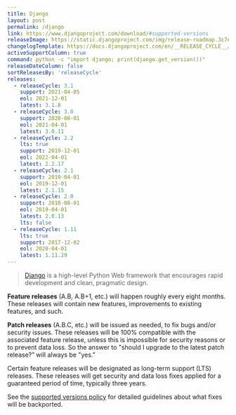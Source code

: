 ```yaml
---
title: Django
layout: post
permalink: /django
link: https://www.djangoproject.com/download/#supported-versions
releaseImage: https://static.djangoproject.com/img/release-roadmap.3c7ece4f31b3.png
changelogTemplate: https://docs.djangoproject.com/en/__RELEASE_CYCLE__/releases/__LATEST__/
activeSupportColumn: true
command: python -c "import django; print(django.get_version())"
releaseDateColumn: false
sortReleasesBy: 'releaseCycle'
releases:
  - releaseCycle: 3.1
    support: 2021-04-05
    eol: 2021-12-01
    latest: 3.1.8
  - releaseCycle: 3.0
    support: 2020-08-01
    eol: 2021-04-01
    latest: 3.0.11
  - releaseCycle: 2.2
    lts: true
    support: 2019-12-01
    eol: 2022-04-01
    latest: 2.2.17
  - releaseCycle: 2.1
    support: 2019-04-01
    eol: 2019-12-01
    latest: 2.1.15
  - releaseCycle: 2.0
    support: 2018-08-01
    eol: 2019-04-01
    latest: 2.0.13
    lts: false
  - releaseCycle: 1.11
    lts: true
    support: 2017-12-02
    eol: 2020-04-01
    latest: 1.11.29
---
```


> [Django](https://www.djangoproject.com/) is a high-level Python Web framework that encourages rapid development and clean, pragmatic design.

**Feature releases** (A.B, A.B+1, etc.) will happen roughly every eight months. These releases will contain new features, improvements to existing features, and such.

**Patch releases** (A.B.C, etc.) will be issued as needed, to fix bugs and/or security issues. These releases will be 100% compatible with the associated feature release, unless this is impossible for security reasons or to prevent data loss. So the answer to "should I upgrade to the latest patch release?” will always be "yes."

Certain feature releases will be designated as long-term support (LTS) releases. These releases will get security and data loss fixes applied for a guaranteed period of time, typically three years.

See the [supported versions policy](https://docs.djangoproject.com/en/dev/internals/release-process/#supported-versions) for detailed guidelines about what fixes will be backported.
